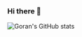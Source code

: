 ### Hi there 👋

![Goran's GitHub stats](https://github-readme-stats.vercel.app/api?username=goranalkovic-infinum&theme=default&show_icons=true)
